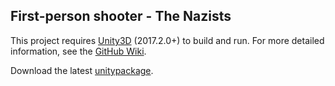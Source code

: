 
## First-person shooter - The Nazists 

This project requires [Unity3D](http://unity3d.com/ "Unity3D home") (2017.2.0+) to build and run. 
For more detailed information, see the [GitHub Wiki](https://github.com/pepsm/FPS/wiki).

Download the latest [unitypackage]().
